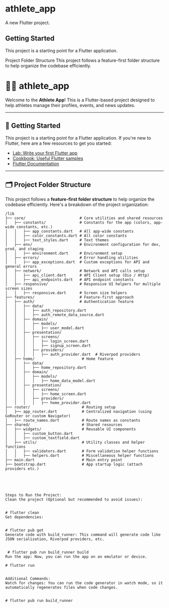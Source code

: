# athlete_app

A new Flutter project.

## Getting Started

This project is a starting point for a Flutter application.


Project Folder Structure
This project follows a feature-first folder structure to help organize the codebase efficiently.



# 🚴‍♂️ athlete_app

Welcome to the **Athlete App**! This is a Flutter-based project designed to help athletes manage their profiles, events, and news updates.

---

## 📄 Getting Started

This project is a starting point for a Flutter application. If you're new to Flutter, here are a few resources to get you started:

- [Lab: Write your first Flutter app](https://docs.flutter.dev/get-started/codelab)
- [Cookbook: Useful Flutter samples](https://docs.flutter.dev/cookbook)
- [Flutter Documentation](https://docs.flutter.dev/)

---

## 🗂 Project Folder Structure

This project follows a **feature-first folder structure** to help organize the codebase efficiently. Here's a breakdown of the project organization:

```plaintext
/lib
├── core/                        # Core utilities and shared resources
│   ├── constants/               # Constants for the app (colors, app-wide constants, etc.)
│   │   ├── app_constants.dart   # All app-wide constants
│   │   ├── color_constants.dart # All color constants
│   │   ├── text_styles.dart     # Text themes
│   ├── env/                     # Environment configuration for dev, prod, and staging
│   │   ├── environment.dart     # Environment setup
│   ├── errors/                  # Error handling utilities
│   │   ├── app_exceptions.dart  # Custom exceptions for API and general errors
│   ├── network/                 # Network and API calls setup
│   │   ├── api_client.dart      # API Client setup (Dio / Http)
│   │   ├── api_endpoints.dart   # API endpoint constants
│   ├── responsive/              # Responsive UI helpers for multiple screen sizes
│   │   ├── responsive.dart      # Screen size helpers
├── features/                    # Feature-first approach
│   ├── auth/                    # Authentication feature
│   │   ├── data/
│   │   │   ├── auth_repository.dart
│   │   │   ├── auth_remote_data_source.dart
│   │   ├── domain/
│   │   │   ├── models/
│   │   │   │   ├── user_model.dart
│   │   ├── presentation/
│   │   │   ├── screens/
│   │   │   │   ├── login_screen.dart
│   │   │   │   ├── signup_screen.dart
│   │   │   ├── providers/
│   │   │   │   ├── auth_provider.dart  # Riverpod providers
│   ├── home/                     # Home feature
│   │   ├── data/
│   │   │   ├── home_repository.dart
│   │   ├── domain/
│   │   │   ├── models/
│   │   │   │   ├── home_data_model.dart
│   │   ├── presentation/
│   │   │   ├── screens/
│   │   │   │   ├── home_screen.dart
│   │   │   ├── providers/
│   │   │   │   ├── home_provider.dart
├── router/                       # Routing setup
│   ├── app_router.dart           # Centralized navigation (using GoRouter or custom Navigator)
│   ├── route_names.dart          # Route names as constants
├── shared/                       # Shared resources
│   ├── widgets/                  # Reusable UI components
│   │   ├── custom_button.dart
│   │   ├── custom_textfield.dart
│   ├── utils/                    # Utility classes and helper functions
│   │   ├── validators.dart       # Form validation helper functions
│   │   ├── helpers.dart          # Miscellaneous helper functions
├── main.dart                     # Main entry point
├── bootstrap.dart                # App startup logic (attach providers etc.)





Steps to Run the Project:
Clean the project (Optional but recommended to avoid issues):


# flutter clean
Get dependencies:


# flutter pub get
Generate code with build_runner: This command will generate code like JSON serialization, Riverpod providers, etc.


 # flutter pub run build_runner build
Run the app: Now, you can run the app on an emulator or device.

# flutter run


Additional Commands:
Watch for changes: You can run the code generator in watch mode, so it automatically regenerates files when code changes.


# flutter pub run build_runner 
